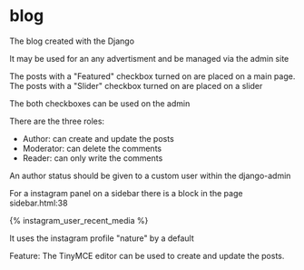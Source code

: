 # blog

The blog created with the Django

It may be used for an any advertisment and be managed via the admin site

The posts with a "Featured" checkbox turned on are placed on a main page.
The posts with a "Slider" checkbox turned on are placed on a slider

The both checkboxes can be used on the admin

There are the three roles:

- Author: can create and update the posts
- Moderator: can delete the comments
- Reader: can only write the comments

An author status should be given to a custom user within the django-admin

For a instagram panel on a sidebar there is a block in the page sidebar.html:38

{% instagram_user_recent_media <nstagram userprofile id> %}
  
It uses the instagram profile "nature" by a default

Feature:
The TinyMCE editor can be used to create and update the posts.
